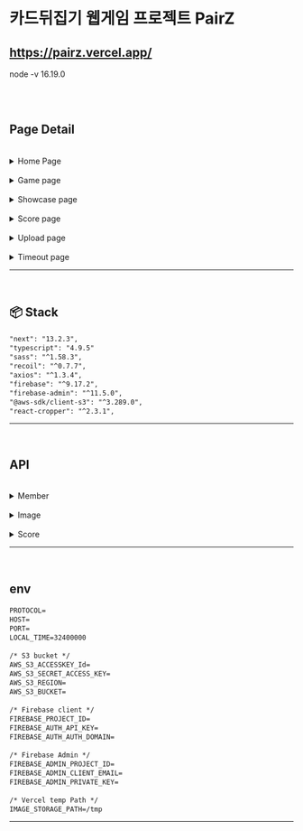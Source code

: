 # 카드뒤집기 웹게임 프로젝트 PairZ

## https://pairz.vercel.app/

node -v 16.19.0

<br />

<br />

## Page Detail

<br />

<details>
<summary>Home Page</summary>
<div>
<img src=".github/home_page.gif" alt="home_page_gif">
<div>
</details>

<br />

<details>
<summary>Game page</summary>

<div>
<img src=".github/game_page.gif" alt="game_page_gif">
<div>

1. 데이터베이스에서 무작위로 겹치지 않는 무작위 카드를 5장을 뽑는다
2. 총 10장의 카드로 2개씩 짝을 맞추는 라운드가 시작(카드 로딩중에는 시간이 멈춤)
3. 시간제한이 있고 라이프가 3개가 주어지며 소모시 게임이 종료
4. 카드는 5초간 확인가능하고 이후 자동으로 뒤집어짐
5. 게임중 총 3번의 pause가 가능
6. 게임오버시 스코어를 기록가능 (회원가입 필요)
</details>

<br />

<details>
<summary>Showcase page</summary>

<div>
<img src=".github/showcase_page.gif" alt="showcase_page_gif">
<div>

1. 전체 이미지를 최신순으로 조회
2. 이미지 타이틀로 검색
3. 모든 검색은 5개씩 조회되고 더보기 버튼으로 페이지네이션이 가능
4. 처음 5개의 이미지는 staticProps로 받아 30초마다 static page 생성 (ISR적용)
</details>

<br />

<details>
<summary>Score page</summary>

<div>
<img src=".github/score_page.gif" alt="score_page_gif">
<div>

1. 전체 스코어를 score기준 내림차순으로 조회 / score가 같을시 최신순으로 내림차순 정렬
2. 10개씩 pagenation 가능
3. 처음 10개의 기록을 staticProps로 받아 30초마다 static page 생성 (ISR적용)
</details>

<br />

<details>
<summary>Upload page</summary>

<div>
<img src=".github/upload_page.gif" alt="upload_page_gif">
<div>

1. Drag and Drop으로 이미지 업로드 가능
2. 업로드시 사이즈 조정(크롭)이 가능
3. 이미지 타이틀를 임의로 지정할 수 있으며, 중복체크 가능
4. 서버 업로드전, 미리보기를 통해 카드에 적용시켜 확인 가능
</details>

<br />

<details>
<summary>Timeout page</summary>

1. idToken이 만료 또는 유효하지 않을경우 서버로부터 리다이렉션 되는 페이지
2. 접근시 강제로 로그아웃
</details>

---

<br />

## 📦 Stack

```
"next": "13.2.3",
"typescript": "4.9.5"
"sass": "^1.58.3",
"recoil": "^0.7.7",
"axios": "^1.3.4",
"firebase": "^9.17.2",
"firebase-admin": "^11.5.0",
"@aws-sdk/client-s3": "^3.289.0",
"react-cropper": "^2.3.1",
```

---

<br />

## API

<br />

<details>
<summary>Member</summary>

```
회원가입/회원정보갱신
POST /api/member.add
headers: { authoriztion: "Bearer $idToken"; }
body: {
  uid: string;
  email?: string | null;
  emailId?: string | null;
  displayName?: string | null;
  photoURL?: string | null;
}
response: {
  result: boolean;
  message: string;
}

이미 등록된 사용자일 경우 body data를 통해 회원정보 갱신
```

</details>

<br />

<details>
<summary>Image</summary>

```
이미지 업로드
POST /api/image.add
headers: { authoriztion: "Bearer $idToken"; }
body/formData {
  image: File;
  imageName: string;
  imageType: "image/png" | "image/jpeg";
  uid: "string";
}
response: {
  result: boolean;
  imageName: string;
  message: string;
}
```

```
이미지검색(최신순)
GET /api/image.get
query: {
  idx?: string;
}
response: {
  imageData: ImageInfo[];
  lastIdx: number;
}

idx가 있을시 해당 idx이후 이미지를 최신순으로 가져옴(페이지네이션)
```

```
랜덤 이미지검색
GET /api/image.random
response: {
  imageData: ImageInfo[];
}

겹치지 않는 이미지 5장을 가져온다.
*총 DB 이미지가 5장이하일 경우에는 서버에러발생
```

```
이미지검색(타이틀/imageName)
GET /api/image.find
query)
name: string;
next?: "true" | "false"
response)
{
  imageData: ImageInfo[];
  lastName: string | null;
  lastIdx: number;
}

imageName으로 업로드한 이미지 검색, imageName순으로 정렬
next가 "true"일시 name의 다음 이미지 5장을 가지고 옴(페이지네이션)
```

```
이미지 타이틀(imageName) 중복체크
GET /api/image.check
query: {
  name: string;
}
response: {
  result: boolean;
}

DB에 접근하여 해당 name의 이미지가 있는 지 확인, 중복일시 false을 반환
```

</details>

<br />

<details>
<summary>Score</summary>

```
스코어 점수 기록
POST /api/score.add
headers: { authoriztion: "Bearer $idToken"; }
body: {
  uid: string;
  score: number;
  displayName: string;
}
response: {
  result: boolean;
}
```

```
스코어 랭킹 검색
GET /api/score.get
query: {
  idx?: string;
}
response: {
  scoreData: PasedScoreInfo[];
  lastIdx: number;
}

score id순으로 내림차순 10개 조회
idx가 있을시 해당 idx이후 스코어를 최신순으로 가져옴(페이지네이션)
```

</details>

---

<br />

## env

```
PROTOCOL=
HOST=
PORT=
LOCAL_TIME=32400000

/* S3 bucket */
AWS_S3_ACCESSKEY_Id=
AWS_S3_SECRET_ACCESS_KEY=
AWS_S3_REGION=
AWS_S3_BUCKET=

/* Firebase client */
FIREBASE_PROJECT_ID=
FIREBASE_AUTH_API_KEY=
FIREBASE_AUTH_AUTH_DOMAIN=

/* Firebase Admin */
FIREBASE_ADMIN_PROJECT_ID=
FIREBASE_ADMIN_CLIENT_EMAIL=
FIREBASE_ADMIN_PRIVATE_KEY=

/* Vercel temp Path */
IMAGE_STORAGE_PATH=/tmp
```

---
